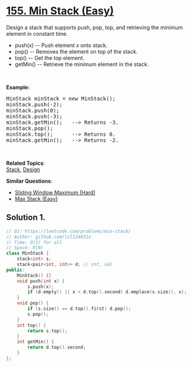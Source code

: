 # [155. Min Stack (Easy)](https://leetcode.com/problems/min-stack/)

<p>Design a stack that supports push, pop, top, and retrieving the minimum element in constant time.</p>

<ul>
	<li>push(x) -- Push element x onto stack.</li>
	<li>pop() -- Removes the element on top of the stack.</li>
	<li>top() -- Get the top element.</li>
	<li>getMin() -- Retrieve the minimum element in the stack.</li>
</ul>

<p>&nbsp;</p>

<p><b>Example:</b></p>

<pre>MinStack minStack = new MinStack();
minStack.push(-2);
minStack.push(0);
minStack.push(-3);
minStack.getMin();   --&gt; Returns -3.
minStack.pop();
minStack.top();      --&gt; Returns 0.
minStack.getMin();   --&gt; Returns -2.
</pre>

<p>&nbsp;</p>


**Related Topics**:  
[Stack](https://leetcode.com/tag/stack/), [Design](https://leetcode.com/tag/design/)

**Similar Questions**:
* [Sliding Window Maximum (Hard)](https://leetcode.com/problems/sliding-window-maximum/)
* [Max Stack (Easy)](https://leetcode.com/problems/max-stack/)

## Solution 1.

```cpp
// OJ: https://leetcode.com/problems/min-stack/
// Author: github.com/lzl124631x
// Time: O(1) for all
// Space: O(N)
class MinStack {
    stack<int> s;
    stack<pair<int, int>> d; // cnt, val
public:
    MinStack() {}
    void push(int x) {
        s.push(x);
        if (d.empty() || x < d.top().second) d.emplace(s.size(), x);
    }
    void pop() {
        if (s.size() == d.top().first) d.pop();
        s.pop();
    }
    int top() {
        return s.top();
    }
    int getMin() {
        return d.top().second;
    }
};
```